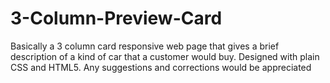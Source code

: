# 3-Column-Preview-Card
Basically a 3 column card responsive web page that gives a brief description of a kind of car that a customer would buy. Designed with plain CSS and HTML5. Any suggestions and corrections would be appreciated
